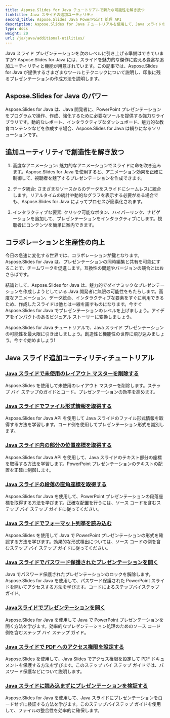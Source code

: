 ```yaml
---
title: Aspose.Slides for Java チュートリアルで新たな可能性を解き放つ
linktitle: Java スライドの追加ユーティリティ
second_title: Aspose.Slides Java PowerPoint 処理 API
description: Aspose.Slides for Java チュートリアルを使用して、Java スライドの追加ユーティリティを見つけてください。強力な機能でプレゼンテーションのレベルを高めましょう。今すぐ探索してください!
type: docs
weight: 20
url: /ja/java/additional-utilities/
---
```

Java スライド プレゼンテーションを次のレベルに引き上げる準備はできていますか? Aspose.Slides for Java には、スライドを魅力的な傑作に変える豊富な追加ユーティリティと機能が用意されています。この記事では、Aspose.Slides for Java が提供するさまざまなツールとテクニックについて説明し、印象に残るプレゼンテーションの作成方法を説明します。

## Aspose.Slides for Java のパワー

Aspose.Slides for Java は、Java 開発者に、PowerPoint プレゼンテーションをプログラムで操作、作成、強化するために必要なツールを提供する強力なライブラリです。動的なレポート、インタラクティブなダッシュボード、魅力的な教育コンテンツなどを作成する場合、Aspose.Slides for Java は頼りになるソリューションです。

## 追加ユーティリティで創造性を解き放つ

1. 高度なアニメーション: 魅力的なアニメーションでスライドに命を吹き込みます。Aspose.Slides for Java を使用すると、アニメーション効果を正確に制御して、視聴者を魅了するプレゼンテーションを作成できます。

2. データ統合: さまざまなソースからのデータをスライドにシームレスに統合します。リアルタイムの統計や動的なグラフを表示する必要がある場合でも、Aspose.Slides for Java によってプロセスが簡素化されます。

3. インタラクティブな要素: クリック可能なボタン、ハイパーリンク、ナビゲーションを追加して、プレゼンテーションをインタラクティブにします。視聴者にコンテンツを簡単に案内できます。

## コラボレーションと生産性の向上

今日の急速に変化する世界では、コラボレーションが鍵となります。Aspose.Slides for Java は、プレゼンテーションの同時編集と共有を可能にすることで、チームワークを促進します。互換性の問題やバージョンの競合とはおさらばです。

結論として、Aspose.Slides for Java は、魅力的でダイナミックなプレゼンテーションを作成しようとしている Java 開発者に無限の可能性をもたらします。高度なアニメーション、データ統合、インタラクティブな要素をすぐに利用できるため、作成したスライドは他とは一線を画すものになります。今すぐ Aspose.Slides for Java でプレゼンテーションのレベルを上げましょう。アイデアをインパクトのあるビジュアル ストーリーに変換しましょう。

Aspose.Slides for Java チュートリアルで、Java スライド プレゼンテーションの可能性を最大限に引き出しましょう。創造性と機能性の世界に飛び込みましょう。今すぐ始めましょう!

## Java スライド追加ユーティリティチュートリアル
### [Java スライドで未使用のレイアウト マスターを削除する](./remove-unused-layout-master-in-java-slides/)
Aspose.Slides を使用して未使用のレイアウト マスターを削除します。ステップ バイ ステップのガイドとコード。プレゼンテーションの効率を高めます。
### [Java スライドでファイル形式情報を取得する](./get-file-format-information-in-java-slides/)
Aspose.Slides for Java API を使用して Java スライドのファイル形式情報を取得する方法を学習します。コード例を使用してプレゼンテーション形式を識別します。
### [Java スライド内の部分の位置座標を取得する](./get-position-coordinates-of-portion-in-java-slides/)
Aspose.Slides for Java API を使用して、Java スライドのテキスト部分の座標を取得する方法を学習します。PowerPoint プレゼンテーションのテキストの配置を正確に制御します。
### [Java スライドの段落の直角座標を取得する](./get-rectangular-coordinates-of-paragraph-in-java-slides/)
Aspose.Slides for Java を使用して、PowerPoint プレゼンテーションの段落座標を取得する方法を学びます。正確な配置を行うには、ソース コードを含むステップ バイ ステップ ガイドに従ってください。
### [Java スライドでフォーマット列挙を読み込む](./load-format-enumeration-in-java-slides/)
Aspose.Slides を使用して Java で PowerPoint プレゼンテーションの形式を確認する方法を学びます。効果的な形式検出については、ソース コードの例を含むステップ バイ ステップ ガイドに従ってください。
### [Java スライドでパスワード保護されたプレゼンテーションを開く](./open-password-protected-presentation-in-java-slides/)
Java でパスワード保護されたプレゼンテーションのロックを解除します。Aspose.Slides for Java を使用して、パスワード保護された PowerPoint スライドを開いてアクセスする方法を学びます。コードによるステップバイステップ ガイド。
### [Javaスライドでプレゼンテーションを開く](./open-presentation-in-java-slides/)
Aspose.Slides for Java を使用して Java で PowerPoint プレゼンテーションを開く方法を学びます。効率的なプレゼンテーション処理のためのソース コード例を含むステップ バイ ステップ ガイド。
### [Java スライドで PDF へのアクセス権限を設定する](./set-access-permissions-to-pdf-in-java-slides/)
Aspose.Slides を使用して、Java Slides でアクセス権限を設定して PDF ドキュメントを保護する方法を学びます。このステップ バイ ステップ ガイドでは、パスワード保護などについて説明します。
### [Java スライドに読み込まずにプレゼンテーションを検証する](./verify-presentation-without-loading-in-java-slides/)
Aspose.Slides for Java を使用して、Java スライドにプレゼンテーションをロードせずに検証する方法を学びます。このステップバイステップ ガイドを使用して、ファイルの整合性を効率的に確保します。